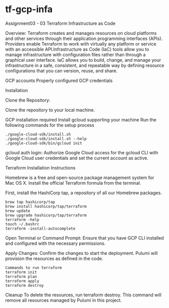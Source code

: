 # tf-gcp-infa

Assignment03 - 03 Terraform
Infrastructure as Code

Overview:
Terraform creates and manages resources on cloud platforms and other services through their application programming interfaces (APIs). Providers enable Terraform to work with virtually any platform or service with an accessible API.Infrastructure as Code (IaC) tools allow you to manage infrastructure with configuration files rather than through a graphical user interface. IaC allows you to build, change, and manage your infrastructure in a safe, consistent, and repeatable way by defining resource configurations that you can version, reuse, and share.

GCP accounts
Properly configured GCP credentials

Installation

Clone the Repository:

Clone the repository to your local machine.

GCP installation required
Install gcloud supporting your machine
Run the following commands for the setup process
```
./google-cloud-sdk/install.sh
./google-cloud-sdk/install.sh --help
./google-cloud-sdk/bin/gcloud init

```



gcloud auth login: Authorize Google Cloud access for the gcloud CLI with Google Cloud user credentials and set the current account as active.

Terraform Installation Instructions

Homebrew is a free and open-source package management system for Mac OS X. Install the official Terraform formula from the terminal.

First, install the HashiCorp tap, a repository of all our Homebrew packages.
```
brew tap hashicorp/tap
brew install hashicorp/tap/terraform
brew update
brew upgrade hashicorp/tap/terraform
terraform -help
touch ~/.bashrc
terraform -install-autocomplete

```
Open Terminal or Command Prompt: Ensure that you have GCP CLI installed and configured with the necessary permissions.

Apply Changes:
Confirm the changes to start the deployment. Pulumi will provision the resources as defined in the code.

```
Commands to run terraform
terraform init
terraform plan
terraform apply
terraform destroy
```

Cleanup
To delete the resources, run terraform destroy. This command will remove all resources managed by Pulumi in this project.
